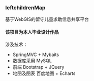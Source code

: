 ### leftchildrenMap
基于WebGIS的留守儿童求助信息共享平台

#### 该项目为本人毕业设计作品

涉及技术：
- SpringMVC + Mybaits
- 数据库采用 MySQL
- 前端 Bootstrap + JQuery
- 地图及图表  百度地图 + Echarts
